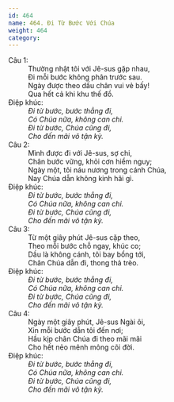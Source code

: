 ```yaml
---
id: 464
name: 464. Đi Từ Bước Với Chúa
weight: 464
category: 
---
```

<dl><dt>Câu 1:</dt><dd data-verse="1">Thường nhật tôi với Jê-sus gặp nhau, <br/>Đi mỗi bước không phân trước sau. <br/>Ngày được theo dấu chân vui vẻ bấy! <br/>Qua hết cả khi khu thế đồ. </dd><dt>Điệp khúc:</dt><dd data-chorus="1"><em>Đi từ bước, bước thẳng đi, <br/>Có Chúa nữa, không can chi. <br/>Đi từ bước, Chúa cũng đi, <br/>Cho đến mãi vô tận kỳ. </em></dd><dt>Câu 2:</dt><dd data-verse="2">Mình được đi với Jê-sus, sợ chi, <br/>Chân bước vững, khỏi cơn hiểm nguy; <br/>Ngày một, tôi náu nương trong cánh Chúa, <br/>Nay Chúa dẫn không kinh hãi gì. </dd><dt>Điệp khúc:</dt><dd data-chorus="1"><em>Đi từ bước, bước thẳng đi, <br/>Có Chúa nữa, không can chi. <br/>Đi từ bước, Chúa cũng đi, <br/>Cho đến mãi vô tận kỳ. </em></dd><dt>Câu 3:</dt><dd data-verse="3">Từ một giây phút Jê-sus cặp theo, <br/>Theo mỗi bước chỗ ngay, khúc co; <br/>Dầu là không cánh, tôi bay bổng tới, <br/>Chân Chúa dẫn đi, thong thả trèo. </dd><dt>Điệp khúc:</dt><dd data-chorus="1"><em>Đi từ bước, bước thẳng đi, <br/>Có Chúa nữa, không can chi. <br/>Đi từ bước, Chúa cũng đi, <br/>Cho đến mãi vô tận kỳ. </em></dd><dt>Câu 4:</dt><dd data-verse="4">Ngày một giây phút, Jê-sus Ngài ôi, <br/>Xin mỗi bước dẫn tôi đến nơi; <br/>Hầu kịp chân Chúa đi theo mãi mãi <br/>Cho hết nẻo mênh mông cõi đời. </dd><dt>Điệp khúc:</dt><dd data-chorus="1"><em>Đi từ bước, bước thẳng đi, <br/>Có Chúa nữa, không can chi. <br/>Đi từ bước, Chúa cũng đi, <br/>Cho đến mãi vô tận kỳ. </em></dd></dl>
